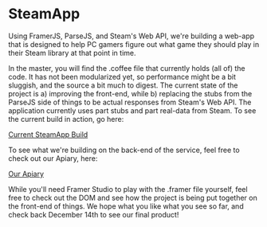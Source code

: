 # SteamApp
Using FramerJS, ParseJS, and Steam's Web API, we're building a web-app that is designed to help PC gamers figure out what game they should play in their Steam library at that point in time.

In the master, you will find the .coffee file that currently holds (all of) the code. It has not been modularized yet, so performance might be a bit sluggish, and the source a bit much to digest. The current state of the project is a) improving the front-end, while b) replacing the stubs from the ParseJS side of things to be actual responses from Steam's Web API. The application currently uses part stubs and part real-data from Steam. To see the current build in action, go here:

<a href="http://share.framerjs.com/hsmfya29kc0x/">Current SteamApp Build</a>

To see what we're building on the back-end of the service, feel free to check out our Apiary, here:

<a href="http://docs.hcisteamapp.apiary.io/#reference">Our Apiary</a>

While you'll need Framer Studio to play with the .framer file yourself, feel free to check out the DOM and see how the project is being put together on the front-end of things. We hope what you like what you see so far, and check back December 14th to see our final product!
